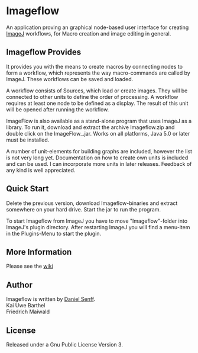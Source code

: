 # Imageflow

An application proving an graphical node-based user interface for creating [ImageJ][imagej] workflows, for Macro creation and image editing in general.

## Imageflow Provides

It provides you with the means to create macros by connecting nodes to form a workflow, which represents the way macro-commands are called by ImageJ. These workflows can be saved and loaded. 

A workflow consists of Sources, which load or create images. They will be connected to other units to define the order of processing. A workflow requires at least one node to be defined as a display. The result of this unit will be opened after running the workflow.

ImageFlow is also available as a stand-alone program that uses ImageJ as a library. To run it, download and extract the archive Imageflow.zip and double click on the ImageFlow_.jar. 
Works on all platforms, Java 5.0 or later must be installed.

A number of unit-elements for building graphs are included, however the list is not very long yet. Documentation on how to create own units is included and can be used. I can incorporate more units in later releases. 
Feedback of any kind is well appreciated.

## Quick Start

Delete the previous version, download Imageflow-binaries and extract somewhere on your hard drive. Start the jar to run the program.

To start Imageflow from ImageJ you have to move "Imageflow"-folder into ImageJ's plugin directory. After restarting ImageJ you will find a menu-item in the Plugins-Menu to start the plugin.

## More Information
Please see the [wiki][wiki]

## Author
Imageflow is written by 
[Daniel Senff][dahie].<br>
Kai Uwe Barthel<br>
Friedrich Maiwald

## License
Released under a Gnu Public License Version 3.

[dahie]: http://dahie.github.com
[imagej]: http://rsb.info.nih.gov/ij/
[wiki]: http://wiki.github.com/Dahie/imageflow
[license]: http://github.com/chriseppstein/compass/tree/master/LICENSE.markdown